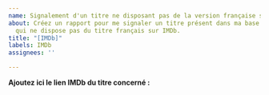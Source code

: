 ```yaml
---
name: Signalement d'un titre ne disposant pas de la version française sur IMDb
about: Créez un rapport pour me signaler un titre présent dans ma base de données
  qui ne dispose pas du titre français sur IMDb.
title: "[IMDb]"
labels: IMDb
assignees: ''

---
```


**Ajoutez ici le lien IMDb du titre concerné :**
